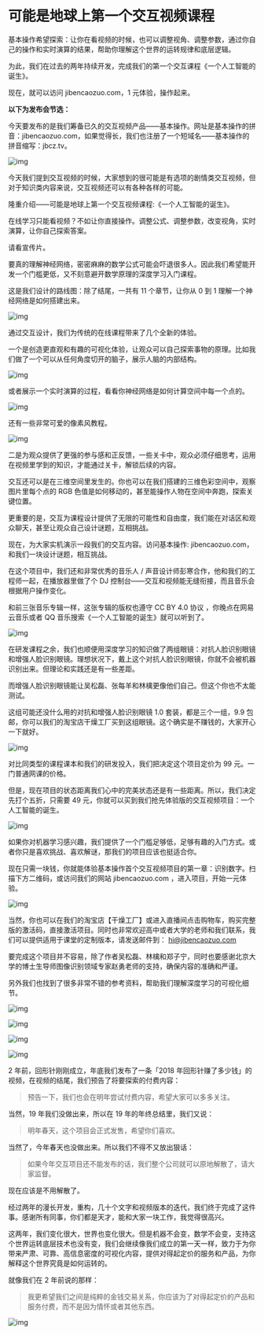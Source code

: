 # 可能是地球上第一个交互视频课程

基本操作希望探索：让你在看视频的时候，也可以调整视角、调整参数，通过你自己的操作和实时演算的结果，帮助你理解这个世界的运转规律和底层逻辑。

为此，我们在过去的两年持续开发，完成我们的第一个交互课程《一个人工智能的诞生》。

现在，就可以访问 jibencaozuo.com，1 元体验，操作起来。



**以下为发布会节选：**

今天要发布的是我们筹备已久的交互视频产品——基本操作。网址是基本操作的拼音：jibencaozuo.com，如果觉得长，我们也注册了一个短域名——基本操作的拼音缩写：jbcz.tv。

![img](https://i.loli.net/2021/11/06/XAF57DzgrvMPIcU.gif)

今天我们提到交互视频的时候，大家想到的很可能是有选项的剧情类交互视频，但对于知识类内容来说，交互视频还可以有各种各样的可能。

隆重介绍——可能是地球上第一个交互视频课程:《一个人工智能的诞生》。

在线学习只能看视频？不如让你直接操作。调整公式、调整参数，改变视角，实时演算，让你自己探索答案。

请看宣传片。

要真的理解神经网络，密密麻麻的数学公式可能会吓退很多人。因此我们希望能开发一个门槛更低，又不刻意避开数学原理的深度学习入门课程。

这是我们设计的路线图：除了结尾，一共有 11 个章节，让你从 0 到 1 理解一个神经网络是如何搭建出来。

![img](https://i.loli.net/2021/11/06/Ttjx53FEdOoVJWH.png)

通过交互设计，我们为传统的在线课程带来了几个全新的体验。

一个是创造更直观和有趣的可视化体验，让观众可以自己探索事物的原理。比如我们做了一个可以从任何角度切开的脑子，展示人脑的内部结构。

![img](https://i.loli.net/2021/11/06/3GVmIF7U4ekvZiE.gif)

或者展示一个实时演算的过程，看看你神经网络是如何计算空间中每一个点的。

![img](https://i.loli.net/2021/11/06/Hupq35skciFTPRX.gif)

还有一些非常可爱的像素风教程。

![img](https://i.loli.net/2021/11/06/DrxZbCk4HeR1Yo6.gif)

二是为观众提供了更强的参与感和正反馈，一些关卡中，观众必须仔细思考，运用在视频里学到的知识，才能通过关卡，解锁后续的内容。

交互还可以是在三维空间里发生的。你也可以在我们搭建的三维色彩空间中，观察图片里每个点的 RGB 色值是如何移动的，甚至能操作人物在空间中奔跑，探索关键位置。

更重要的是，交互为课程设计提供了无限的可能性和自由度，我们能在对话区和观众聊天，甚至让观众自己设计谜题，互相挑战。

现在，为大家实机演示一段我们的交互内容。访问基本操作: jibencaozuo.com，和我们一块设计谜题，相互挑战。



在这个项目中，我们还和非常优秀的音乐人 / 声音设计师彭寒合作，他和我们的工程师一起，在播放器里做了个 DJ 控制台——交互和视频能无缝衔接，而且音乐会根据用户操作变化。

和前三张音乐专辑一样，这张专辑的版权也遵守 CC BY 4.0 协议 ，你晚点在网易云音乐或者 QQ 音乐搜索《一个人工智能的诞生》就可以听到了。

![img](https://i.loli.net/2021/11/06/vSuA8sdVhw2nP4z.png)

在研发课程之余，我们也顺便用深度学习的知识做了两组眼镜：对抗人脸识别眼镜和增强人脸识别眼镜。理想状况下，戴上这个对抗人脸识别眼镜，你就不会被机器识别出来。但理论和实践还是有一些差距。

而增强人脸识别眼镜能让吴松磊、张每羊和林檎更像他们自己。但这个你也不太能测试。

这组可能还没什么用的对抗和增强人脸识别眼镜 1.0 套装，都是三个一组，9.9 包邮，你可以我们的淘宝店干燥工厂买到这组眼镜。这个确实是不赚钱的，大家开心一下就好。

![img](https://i.loli.net/2021/11/06/2vEmZI9CYpFbVaU.png)

对比同类型的课程课本和我们的研发投入，我们把决定这个项目定价为 99 元。一门普通网课的价格。

但是，现在项目的状态距离我们心中的完美状态还是有一些距离。所以，我们决定先打个五折，只需要 49 元，你就可以买到我们抢先体验版的交互视频项目：一个人工智能的诞生。

![img](https://i.loli.net/2021/11/06/AlWNb96mktwP2Ov.png)

如果你对机器学习感兴趣，我们提供了一个门槛足够低，足够有趣的入门方式。或者你只是喜欢挑战、喜欢解谜，那我们的项目应该也挺适合你。

现在只需一块钱，你就能体验基本操作首个交互视频项目的第一章：识别数字。扫描下方二维码，或访问我们的网站 jibencaozuo.com ，进入项目，开始一元体验。 

![img](https://i.loli.net/2021/10/03/UxhTufj6sKJ98yv.gif)

当然，你也可以在我们的淘宝店【干燥工厂】或进入直播间点击购物车，购买完整版的激活码，直接激活项目。同时也非常欢迎高中或者大学的老师和我们联系，我们可以提供适用于课堂的定制版本，请发送邮件到： hi@jibencaozuo.com

要完成这个项目并不容易，除了作者吴松磊、林檎和郑子宁，同时也要感谢北京大学的博士生导师图像识别领域专家赵勇老师的支持，确保内容的准确和严谨。

另外我们也找到了很多非常不错的参考资料，帮助我们理解深度学习的可视化细节。

![img](https://i.loli.net/2021/11/06/KPkCHYdwE8fLoxs.png)

![img](https://i.loli.net/2021/11/06/RQ7HouMLPwU6byO.png)

![img](https://i.loli.net/2021/11/06/5HkIQjPJMlihEoc.png)

![img](https://i.loli.net/2021/11/06/5Wi2FO6ylvwIatf.png)

2 年前，回形针刚刚成立，年底我们发布了一条「2018 年回形针赚了多少钱」的视频，在视频的结尾，我们预告了将要探索的付费内容： 

> 预告一下，我们也会在明年尝试付费内容，希望大家可以多多关注。

当然，19 年我们没做出来，所以在 19 年的年终总结里，我们又说：

> 明年春天，这个项目会正式发售，希望你们喜欢。

当然了，今年春天也没做出来。所以我们不得不又放出狠话：

> 如果今年交互项目还不能发布的话，我们整个公司就可以原地解散了，请大家监督。

现在应该是不用解散了。 

经过两年的漫长开发，重构，几十个文字和视频版本的迭代，我们终于完成了这件事。感谢所有同事，你们都是天才，能和大家一块工作，我觉得很高兴。

这两年，我们变化很大，世界也变化很大。但是机器不会变，数学不会变，支持这个世界运转底层技术也没有变，我们会继续像我们成立的第一天一样，致力于为你带来严肃、可靠、高信息密度的可视化内容，提供对得起定价的服务和产品，为你解释这个世界究竟是如何运转的。

就像我们在 2 年前说的那样：

> 我更希望我们之间是纯粹的金钱交易关系，你应该为了对得起定价的产品和服务付费，而不是因为情怀或者其他东西。

![img](https://i.loli.net/2021/10/03/UxhTufj6sKJ98yv.gif)